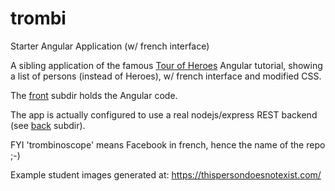 # trombi
Starter Angular Application (w/ french interface)

A sibling application of the famous [Tour of Heroes](https://angular.io/tutorial) Angular tutorial, showing a list of persons (instead of Heroes), w/ french interface and modified CSS.

The [front](https://github.com/dmolinarius/trombi/tree/master/front) subdir holds the Angular code.

The app is actually configured to use a real nodejs/express REST backend (see [back](https://github.com/dmolinarius/trombi/tree/master/back) subdir).

FYI 'trombinoscope' means Facebook in french, hence the name of the repo ;-)

Example student images generated at: https://thispersondoesnotexist.com/
